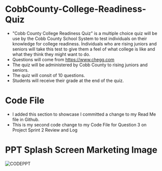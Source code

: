 # CobbCounty-College-Readiness-Quiz
- "Cobb County College Readiness Quiz" is a multiple choice quiz will be use by the Cobb County School System to test individuals on their knowledge for college readiness. Individuals who are rising juniors and seniors will take this test to give them a feel of what college is like and what they think they might want to do. 
- Questions will come from https://www.chegg.com
- The quiz will be administered by Cobb County to rising juniors and seniors.
- The quiz will consit of 10 questions. 
- Students will receive their grade at the end of the quiz.

# Code File
- I added this section to showcase I committed a change to my Read Me file in Github.
- This is my second code change to my Code File for Question 3 on Project Sprint 2 Review and Log

# PPT Splash Screen Marketing Image
![CODEPPT](https://user-images.githubusercontent.com/77643981/116615534-6fc65200-a909-11eb-91bd-867bb0b3746d.png)

